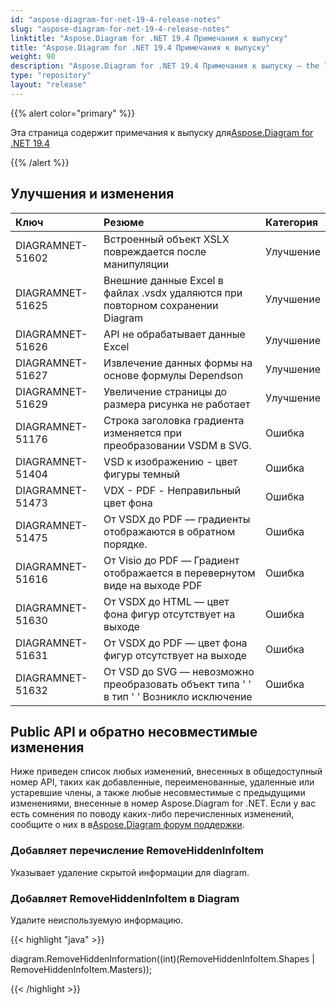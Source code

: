 ```yaml
---
id: "aspose-diagram-for-net-19-4-release-notes"
slug: "aspose-diagram-for-net-19-4-release-notes"
linktitle: "Aspose.Diagram for .NET 19.4 Примечания к выпуску"
title: "Aspose.Diagram for .NET 19.4 Примечания к выпуску"
weight: 90
description: "Aspose.Diagram for .NET 19.4 Примечания к выпуску – the latest updates and fixes."
type: "repository"
layout: "release"
---
```

{{% alert color="primary" %}} 

Эта страница содержит примечания к выпуску для[Aspose.Diagram for .NET 19.4](https://www.nuget.org/packages/Aspose.Diagram/19.4.0)

{{% /alert %}} 
## **Улучшения и изменения**

|**Ключ**|**Резюме**|**Категория**|
|:- |:- |:- |
|DIAGRAMNET-51602|Встроенный объект XSLX повреждается после манипуляции|Улучшение|
|DIAGRAMNET-51625|Внешние данные Excel в файлах .vsdx удаляются при повторном сохранении Diagram|Улучшение|
|DIAGRAMNET-51626|API не обрабатывает данные Excel|Улучшение|
|DIAGRAMNET-51627|Извлечение данных формы на основе формулы Dependson|Улучшение|
|DIAGRAMNET-51629|Увеличение страницы до размера рисунка не работает|Улучшение|
|DIAGRAMNET-51176|Строка заголовка градиента изменяется при преобразовании VSDM в SVG.|Ошибка|
|DIAGRAMNET-51404|VSD к изображению - цвет фигуры темный|Ошибка|
|DIAGRAMNET-51473|VDX - PDF - Неправильный цвет фона|Ошибка|
|DIAGRAMNET-51475|От VSDX до PDF — градиенты отображаются в обратном порядке.|Ошибка|
|DIAGRAMNET-51616|От Visio до PDF — Градиент отображается в перевернутом виде на выходе PDF|Ошибка|
|DIAGRAMNET-51630|От VSDX до HTML — цвет фона фигур отсутствует на выходе|Ошибка|
|DIAGRAMNET-51631|От VSDX до PDF — цвет фона фигур отсутствует на выходе|Ошибка|
|DIAGRAMNET-51632|От VSD до SVG — невозможно преобразовать объект типа ' ' в тип ' ' Возникло исключение|Ошибка|

## **Public API и обратно несовместимые изменения**
Ниже приведен список любых изменений, внесенных в общедоступный номер API, таких как добавленные, переименованные, удаленные или устаревшие члены, а также любые несовместимые с предыдущими изменениями, внесенные в номер Aspose.Diagram for .NET. Если у вас есть сомнения по поводу каких-либо перечисленных изменений, сообщите о них в в[Aspose.Diagram форум поддержки](https://forum.aspose.com/c/diagram/17).
### **Добавляет перечисление RemoveHiddenInfoItem**
Указывает удаление скрытой информации для diagram.
### **Добавляет RemoveHiddenInfoItem в Diagram**
Удалите неиспользуемую информацию.

{{< highlight "java" >}}

diagram.RemoveHiddenInformation((int)(RemoveHiddenInfoItem.Shapes | RemoveHiddenInfoItem.Masters));

{{< /highlight >}}
